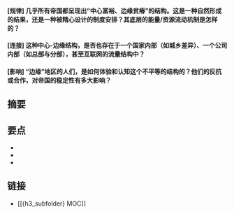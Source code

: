 #### [规律] 几乎所有帝国都呈现出“中心富裕、边缘贫瘠”的结构。这是一种自然形成的结果，还是一种被精心设计的制度安排？其底层的能量/资源流动机制是怎样的？


#### [连接] 这种中心-边缘结构，是否也存在于一个国家内部（如城乡差异）、一个公司内部（如总部与分部），甚至互联网的流量结构中？


#### [影响] “边缘”地区的人们，是如何体验和认知这个不平等的结构的？他们的反抗或合作，对帝国的稳定性有多大影响？


## 摘要


## 要点

- 
- 
- 

## 链接

- [[{h3_subfolder} MOC]]
